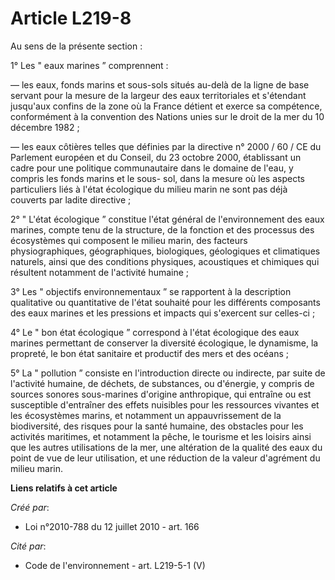 # Article L219-8

Au sens de la présente section : 

1° Les " eaux marines ” comprennent : 

― les eaux, fonds marins et sous-sols situés au-delà de la ligne de base servant pour la mesure de la largeur des eaux
territoriales et s'étendant jusqu'aux confins de la zone où la France détient et exerce sa compétence, conformément à la
convention des Nations unies sur le droit de la mer du 10 décembre 1982 ; 

― les eaux côtières telles que définies par la directive n° 2000 / 60 / CE du Parlement européen et du Conseil, du 23 octobre
2000, établissant un cadre pour une politique communautaire dans le domaine de l'eau, y compris les fonds marins et le sous-
sol, dans la mesure où les aspects particuliers liés à l'état écologique du milieu marin ne sont pas déjà couverts par ladite
directive ; 

2° " L'état écologique ” constitue l'état général de l'environnement des eaux marines, compte tenu de la structure, de la
fonction et des processus des écosystèmes qui composent le milieu marin, des facteurs physiographiques, géographiques,
biologiques, géologiques et climatiques naturels, ainsi que des conditions physiques, acoustiques et chimiques qui résultent
notamment de l'activité humaine ; 

3° Les " objectifs environnementaux ” se rapportent à la description qualitative ou quantitative de l'état souhaité pour les
différents composants des eaux marines et les pressions et impacts qui s'exercent sur celles-ci ; 

4° Le " bon état écologique ” correspond à l'état écologique des eaux marines permettant de conserver la diversité
écologique, le dynamisme, la propreté, le bon état sanitaire et productif des mers et des océans ; 

5° La " pollution ” consiste en l'introduction directe ou indirecte, par suite de l'activité humaine, de déchets, de
substances, ou d'énergie, y compris de sources sonores sous-marines d'origine anthropique, qui entraîne ou est susceptible
d'entraîner des effets nuisibles pour les ressources vivantes et les écosystèmes marins, et notamment un appauvrissement de
la biodiversité, des risques pour la santé humaine, des obstacles pour les activités maritimes, et notamment la pêche, le
tourisme et les loisirs ainsi que les autres utilisations de la mer, une altération de la qualité des eaux du point de vue de
leur utilisation, et une réduction de la valeur d'agrément du milieu marin.

**Liens relatifs à cet article**

_Créé par_:

  - Loi n°2010-788 du 12 juillet 2010 - art. 166

_Cité par_:

  - Code de l'environnement - art. L219-5-1 (V)
